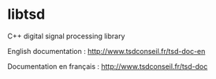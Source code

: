 # libtsd
C++ digital signal processing library


English documentation : http://www.tsdconseil.fr/tsd-doc-en

Documentation en français : http://www.tsdconseil.fr/tsd-doc


